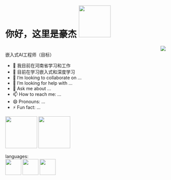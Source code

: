 # 你好，这里是豪杰 <img src="https://img.icons8.com/color-glass/512/walter-white.png" width="100"/>

<a href="https://github.com/junxi-haoyi"><img align="right" src="https://github-readme-stats.vercel.app/api?username=junxi-haoyi&show_icons=true&theme=radical"/></a><br>
嵌入式AI工程师（目标）
- 🔭 我目前在河南省学习和工作
- 🌱 目前在学习嵌入式和深度学习
- 👯 I’m looking to collaborate on ...
- 🤔 I’m looking for help with ...
- 💬 Ask me about ...
- 📫 How to reach me: ...
- 😄 Pronouns: ...
- ⚡ Fun fact: ...

<div id="header" align="left">
  <img src="https://media1.giphy.com/media/JwqE2DXKseruUMggXP/giphy.gif" width="100"/>
  <img src="https://media4.giphy.com/media/fXTOderGCTjypOMKWN/giphy.gif" width="100"/>
</div>

languages:<br>
<img src="https://upload.wikimedia.org/wikipedia/commons/thumb/1/18/ISO_C%2B%2B_Logo.svg/210px-ISO_C%2B%2B_Logo.svg.png" width="50"/>
<img src="https://i1.daumcdn.net/thumb/C230x300/?fname=https://blog.kakaocdn.net/dn/cz4aCe/btqSKNBwZgO/9sjaST39PTK1esTSKs7wdK/img.png" width="50"/>
<img src="https://upload.wikimedia.org/wikipedia/commons/thumb/c/c3/Python-logo-notext.svg/182px-Python-logo-notext.svg.png" width="50"/>


